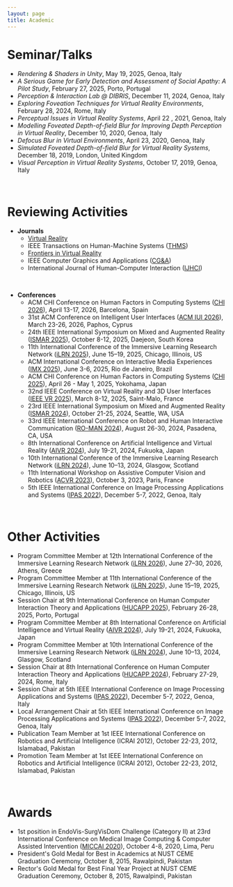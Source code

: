 ```yaml
---
layout: page
title: Academic
---
```


# Seminar/Talks
- *Rendering & Shaders in Unity*, May 19, 2025, Genoa, Italy
- *A Serious Game for Early Detection and Assessment of Social Apathy: A Pilot Study*, February 27, 2025, Porto, Portugal
- *Perception & Interaction Lab @ DIBRIS*, December 11, 2024, Genoa, Italy
- *Exploring Foveation Techniques for Virtual Reality Environments*, February 28, 2024, Rome, Italy
- *Perceptual Issues in Virtual Reality Systems*, April 22 , 2021, Genoa, Italy
- *Modelling Foveated Depth-of-field Blur for Improving Depth Perception in Virtual Reality*, December 10, 2020, Genoa, Italy
- *Defocus Blur in Virtual Environments*, April 23, 2020, Genoa, Italy
- *Simulated Foveated Depth-of-field Blur for Virtual Reality Systems*, December 18, 2019, London, United Kingdom
- *Visual Perception in Virtual Reality Systems*, October 17, 2019, Genoa, Italy

<br>

# Reviewing Activities
- **Journals**
  - [Virtual Reality](https://link.springer.com/journal/10055)
  - IEEE Transactions on Human-Machine Systems ([THMS](https://www.ieeesmc.org/publications/transactions-on-human-machine-systems/))
  - [Frontiers in Virtual Reality](https://www.frontiersin.org/journals/virtual-reality)
  - IEEE Computer Graphics and Applications ([CG&A](https://www.computer.org/csdl/magazine/cg))
  - International Journal of Human-Computer Interaction ([IJHCI](https://www.tandfonline.com/journals/hihc20))

<br>

- **Conferences**
  - ACM CHI Conference on Human Factors in Computing Systems ([CHI 2026](https://chi2026.acm.org/)), April 13-17, 2026, Barcelona, Spain
  - 31st ACM Conference on Intelligent User Interfaces ([ACM IUI 2026](https://iui.acm.org/2026/)), March 23-26, 2026, Paphos, Cyprus
  - 24th IEEE International Symposium on Mixed and Augmented Reality ([ISMAR 2025](https://www.ieeeismar.net/2025/)), October 8-12, 2025, Daejeon, South Korea 
  - 11th International Conference of the Immersive Learning Research Network ([iLRN 2025](https://www.immersivelrn.org/ilrn2025/home/)), June 15–19, 2025, Chicago, Illinois, US
  - ACM International Conference on Interactive Media Experiences ([IMX 2025](https://imx.acm.org/2025/)), June 3-6, 2025, Rio de Janeiro, Brazil
  - ACM CHI Conference on Human Factors in Computing Systems ([CHI 2025](https://chi2025.acm.org/)), April 26 - May 1, 2025, Yokohama, Japan
  - 32nd IEEE Conference on Virtual Reality and 3D User Interfaces ([IEEE VR 2025](https://ieeevr.org/2025/)), March 8-12, 2025, Saint-Malo, France
  - 23rd IEEE International Symposium on Mixed and Augmented Reality ([ISMAR 2024](https://www.ieeeismar.net/2024/)), October 21-25, 2024, Seattle, WA, USA 
  - 33rd IEEE International Conference on Robot and Human Interactive Communication ([RO-MAN 2024](https://www.ro-man2024.org/)), August 26-30, 2024, Pasadena, CA, USA 
  - 8th International Conference on Artificial Intelligence and Virtual Reality ([AIVR 2024](https://aivr.org/)), July 19-21, 2024, Fukuoka, Japan
  - 10th International Conference of the Immersive Learning Research Network ([iLRN 2024](https://www.immersivelrn.org/ilrn2024/)), June 10–13, 2024, Glasgow, Scotland
  - 11th International Workshop on Assistive Computer Vision and Robotics ([ACVR 2023](https://iplab.dmi.unict.it/acvr2023/)), October 3, 2023, Paris, France
  - 5th IEEE International Conference on Image Processing Applications and Systems ([IPAS 2022](https://ipas.ieee.tn/)), December 5-7, 2022, Genoa, Italy

<br>

# Other Activities
- Program Committee Member at 12th International Conference of the Immersive Learning Research Network ([iLRN 2026](https://www.immersivelrn.org/ilrn2026/home/)), June 27–30, 2026, Athens, Greece
- Program Committee Member at 11th International Conference of the Immersive Learning Research Network ([iLRN 2025](https://www.immersivelrn.org/ilrn2025/home/)), June 15–19, 2025, Chicago, Illinois, US
- Session Chair at 9th International Conference on Human Computer Interaction Theory and Applications ([HUCAPP 2025](https://hucapp.scitevents.org/?y=2025)), February 26-28, 2025, Porto, Portugal
- Program Committee Member at 8th International Conference on Artificial Intelligence and Virtual Reality ([AIVR 2024](https://aivr.org/)), July 19-21, 2024, Fukuoka, Japan
- Program Committee Member at 10th International Conference of the Immersive Learning Research Network ([iLRN 2024](https://www.immersivelrn.org/ilrn2024/)), June 10–13, 2024, Glasgow, Scotland
- Session Chair at 8th International Conference on Human Computer Interaction Theory and Applications ([HUCAPP 2024](https://hucapp.scitevents.org/?y=2024)), February 27-29, 2024, Rome, Italy
- Session Chair at 5th IEEE International Conference on Image Processing Applications and Systems ([IPAS 2022](https://ipas.ieee.tn/)), December 5-7, 2022, Genoa, Italy
- Local Arrangement Chair at 5th IEEE International Conference on Image Processing Applications and Systems ([IPAS 2022](https://ipas.ieee.tn/)), December 5-7, 2022, Genoa, Italy
- Publication Team Member at 1st IEEE International Conference on Robotics and Artificial Intelligence (ICRAI 2012), October 22-23, 2012, Islamabad, Pakistan
- Promotion Team Member at 1st IEEE International Conference on Robotics and Artificial Intelligence (ICRAI 2012), October 22-23, 2012, Islamabad, Pakistan

<br>

# Awards
- 1st position in EndoVis-SurgVisDom Challenge (Category II) at 23rd International Conference on Medical Image Computing & Computer Assisted Intervention ([MICCAI 2020](https://miccai2020.org/en/)), October 4-8, 2020, Lima, Peru
- President's Gold Medal for Best in Academics at NUST CEME Graduation Ceremony, October 8, 2015, Rawalpindi, Pakistan
- Rector's Gold Medal for Best Final Year Project at NUST CEME Graduation Ceremony, October 8, 2015, Rawalpindi, Pakistan
